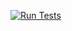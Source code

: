 [![Run Tests](https://github.com/MayaKroft/my-project/actions/workflows/run_tests.yml/badge.svg)](https://github.com/MayaKroft/my-project/actions/workflows/run_tests.yml)